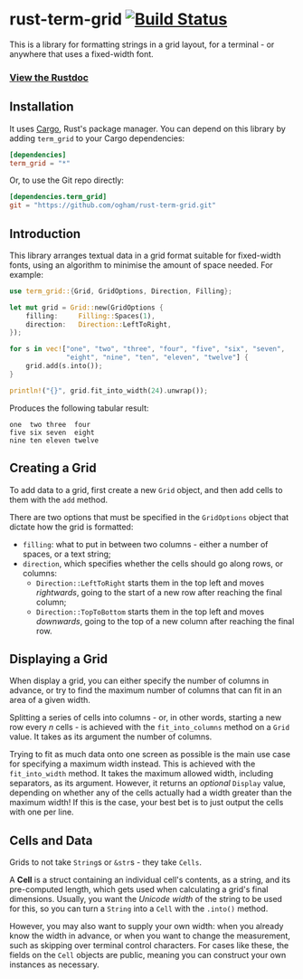 # rust-term-grid [![Build Status](https://travis-ci.org/ogham/rust-term-grid.svg?branch=master)](https://travis-ci.org/ogham/rust-term-grid)

This is a library for formatting strings in a grid layout, for a terminal - or anywhere that uses a fixed-width font.

### [View the Rustdoc](http://bsago.me/doc/term_grid/)

## Installation

It uses [Cargo](http://crates.io/), Rust's package manager. You can
depend on this library by adding `term_grid` to your Cargo dependencies:

```toml
[dependencies]
term_grid = "*"
```

Or, to use the Git repo directly:

```toml
[dependencies.term_grid]
git = "https://github.com/ogham/rust-term-grid.git"
```


## Introduction

This library arranges textual data in a grid format suitable for fixed-width fonts, using an algorithm to minimise the amount of space needed. For example:

```rust
use term_grid::{Grid, GridOptions, Direction, Filling};

let mut grid = Grid::new(GridOptions {
    filling:     Filling::Spaces(1),
    direction:   Direction::LeftToRight,
});

for s in vec!["one", "two", "three", "four", "five", "six", "seven",
              "eight", "nine", "ten", "eleven", "twelve"] {
    grid.add(s.into());
}

println!("{}", grid.fit_into_width(24).unwrap());
```

Produces the following tabular result:

    one  two three  four
    five six seven  eight
    nine ten eleven twelve


## Creating a Grid

To add data to a grid, first create a new `Grid` object, and then add cells to them with the `add` method.

There are two options that must be specified in the `GridOptions` object that dictate how the grid is formatted:

- `filling`: what to put in between two columns - either a number of spaces, or a text string;
- `direction`, which specifies whether the cells should go along rows, or columns:
  - `Direction::LeftToRight` starts them in the top left and moves *rightwards*, going to the start of a new row after reaching the final column;
  - `Direction::TopToBottom` starts them in the top left and moves *downwards*, going to the top of a new column after reaching the final row.


## Displaying a Grid

When display a grid, you can either specify the number of columns in advance, or try to find the maximum number of columns that can fit in an area of a given width.

Splitting a series of cells into columns - or, in other words, starting a new row every *n* cells - is achieved with the `fit_into_columns` method on a `Grid` value. It takes as its argument the number of columns.

Trying to fit as much data onto one screen as possible is the main use case for specifying a maximum width instead. This is achieved with the `fit_into_width` method. It takes the maximum allowed width, including separators, as its argument. However, it returns an *optional* `Display` value, depending on whether any of the cells actually had a width greater than the maximum width! If this is the case, your best bet is to just output the cells with one per line.


## Cells and Data

Grids to not take `String`s or `&str`s - they take `Cells`.

A **Cell** is a struct containing an individual cell's contents, as a string, and its pre-computed length, which gets used when calculating a grid's final dimensions. Usually, you want the *Unicode width* of the string to be used for this, so you can turn a `String` into a `Cell` with the `.into()` method.

However, you may also want to supply your own width: when you already know the width in advance, or when you want to change the measurement, such as skipping over terminal control characters. For cases like these, the fields on the `Cell` objects are public, meaning you can construct your own instances as necessary.